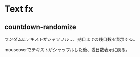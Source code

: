 # Text fx


## countdown-randomize

ランダムにテキストがシャッフルし、期日までの残日数を表示する。

mouseoverでテキストがシャッフルした後、残日数表示に戻る。


